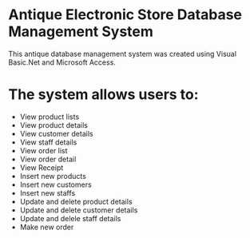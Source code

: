 # Antique Electronic Store Database Management System
This antique database management system was created using Visual Basic.Net and Microsoft Access. 
# The system allows users to:

- View product lists 
- View product details 
- View customer details
- View staff details
- View order list
- View order detail
- View Receipt
- Insert new products
- Insert new customers
- Insert new staffs
- Update and delete product details
- Update and delete customer details
- Update and delele staff details
- Make new order
